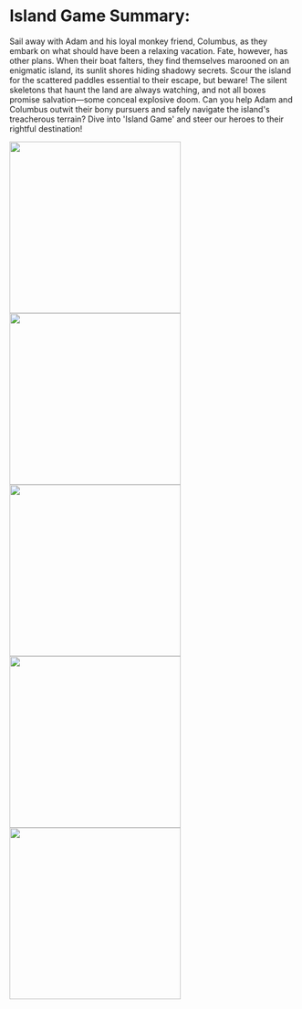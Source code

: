 # **Island Game Summary**:

Sail away with Adam and his loyal monkey friend, Columbus, as they embark on what should have been a relaxing vacation. Fate, however, has other plans. When their boat falters, they find themselves marooned on an enigmatic island, its sunlit shores hiding shadowy secrets. Scour the island for the scattered paddles essential to their escape, but beware! The silent skeletons that haunt the land are always watching, and not all boxes promise salvation—some conceal explosive doom. Can you help Adam and Columbus outwit their bony pursuers and safely navigate the island's treacherous terrain? Dive into 'Island Game' and steer our heroes to their rightful destination!

<img src="Screenshot0.png" width="300"/>
<img src="Screenshot5.png" width="300"/>
<img src="Screenshot4.png" width="300"/>
<img src="Screenshot1.png" width="300"/>
<img src="Screenshot2.png" width="300"/>

